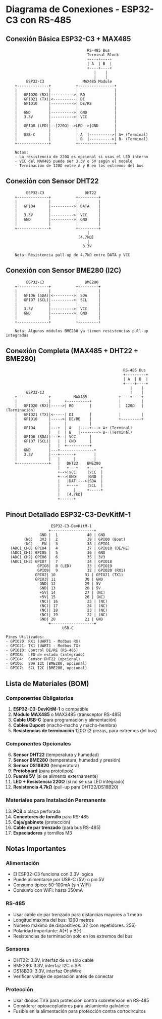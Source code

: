 # Diagrama de Conexiones - ESP32-C3 con RS-485

## Conexión Básica ESP32-C3 + MAX485

```
                                    RS-485 Bus
                                    Terminal Block
                                    +----+----+
                                    | A  | B  |
                                    +----+----+
                                       |    |
                                       |    |
         ESP32-C3                 MAX485 Module
    +--------------+           +----------------+
    |              |           |                |
    |   GPIO20 (RX)|---------->| RO             |
    |   GPIO21 (TX)|<----------| DI             |
    |   GPIO10     |---------->| DE/RE          |
    |              |           |                |
    |   GND        |---------->| GND            |
    |   3.3V       |---------->| VCC            |
    |              |           |                |
    |   GPIO8 (LED)|--[220Ω]-->LED-->|GND       |
    |              |           |                |
    |   USB-C      |           | A  |---------->| A+ (Terminal)
    |              |           | B  |---------->| B- (Terminal)
    +--------------+           +----------------+

    Notas:
    - La resistencia de 220Ω es opcional si usas el LED interno
    - VCC del MAX485 puede ser 3.3V o 5V según el modelo
    - Terminación de 120Ω entre A y B en los extremos del bus
```

## Conexión con Sensor DHT22

```
         ESP32-C3                  DHT22
    +--------------+           +---------+
    |              |           |         |
    |   GPIO4      |---------->| DATA    |
    |              |           |         |
    |   3.3V       |---------->| VCC     |
    |   GND        |---------->| GND     |
    |              |           |         |
    +--------------+           +---------+
                                    |
                                [4.7kΩ]
                                    |
                                  3.3V

    Nota: Resistencia pull-up de 4.7kΩ entre DATA y VCC
```

## Conexión con Sensor BME280 (I2C)

```
         ESP32-C3                  BME280
    +--------------+           +---------+
    |              |           |         |
    |   GPIO6 (SDA)|<--------->| SDA     |
    |   GPIO7 (SCL)|---------->| SCL     |
    |              |           |         |
    |   3.3V       |---------->| VCC     |
    |   GND        |---------->| GND     |
    |              |           |         |
    +--------------+           +---------+

    Nota: Algunos módulos BME280 ya tienen resistencias pull-up integradas
```

## Conexión Completa (MAX485 + DHT22 + BME280)

```
                                                    RS-485 Bus
                                                    +---------+
                                                    | A  | B  |
                                                    +----+----+
                                                       |    |
         ESP32-C3                                      |    |
    +--------------+          MAX485              +----+----+
    |              |      +----------+            |         |
    |   GPIO20 (RX)|----->| RO       |            |  120Ω   | (Terminación)
    |   GPIO21 (TX)|<-----| DI       |            |         |
    |   GPIO10     |----->| DE/RE    |            +---------+
    |              |      |          |
    |   GPIO4      |---+  | A   |----+---> A+ (Terminal)
    |              |   |  | B   |--------> B- (Terminal)
    |   GPIO6 (SDA)|---+--| VCC      |
    |   GPIO7 (SCL)|   |  | GND      |
    |              |   |  +----------+
    |   GND        |---+---------------+
    |   3.3V       |---+------+        |
    |              |   |      |        |
    +--------------+   |   DHT22    BME280
                       |   +---+    +-----+
                       +-->|VCC|    |VCC  |
                       +-->|GND|    |GND  |
                       |   |DAT|--->|SDA  |
                       |   +---+    |SCL  |
                       |      |     +-----+
                       |   [4.7kΩ]
                       +------+
```

## Pinout Detallado ESP32-C3-DevKitM-1

```
                    ESP32-C3-DevKitM-1
                   +-------------------+
               GND |  1             40 | GND
        (NC)   3V3 |  2             39 | GPIO0 (Boot)
        (NC)    EN |  3             38 | GPIO1
  (ADC1_CH0) GPIO4 |  4             37 | GPIO10 (DE/RE)
  (ADC1_CH1) GPIO5 |  5             36 | GND
  (ADC1_CH2) GPIO6 |  6             35 | 3V3
  (ADC1_CH3) GPIO7 |  7             34 | GPIO18
              GPIO8|  8 (LED)       33 | GPIO19
              GPIO9|  9             32 | GPIO20 (RX1)
             GPIO2| 10             31 | GPIO21 (TX1)
             GPIO3| 11             30 | GND
               GND| 12             29 | 5V
               GND| 13             28 | 5V
               +5V| 14             27 | (NC)
               +5V| 15             26 | (NC)
               (NC)| 16             25 | (NC)
               (NC)| 17             24 | (NC)
               (NC)| 18             23 | (NC)
               (NC)| 19             22 | (NC)
               GND| 20             21 | GND
                   +-------------------+
                         USB-C

Pines Utilizados:
- GPIO20: RX1 (UART1 - Modbus RX)
- GPIO21: TX1 (UART1 - Modbus TX)
- GPIO10: Control DE/RE (RS-485)
- GPIO8:  LED de estado (integrado)
- GPIO4:  Sensor DHT22 (opcional)
- GPIO6:  SDA I2C (BME280, opcional)
- GPIO7:  SCL I2C (BME280, opcional)
```

## Lista de Materiales (BOM)

### Componentes Obligatorios
1. **ESP32-C3-DevKitM-1** o compatible
2. **Módulo MAX485** o MAX3485 (transceptor RS-485)
3. **Cable USB-C** (para programación y alimentación)
4. **Cables Dupont** (macho-macho y macho-hembra)
5. **Resistencias de terminación** 120Ω (2 piezas, para extremos del bus)

### Componentes Opcionales
6. **Sensor DHT22** (temperatura y humedad)
7. **Sensor BME280** (temperatura, humedad y presión)
8. **Sensor DS18B20** (temperatura)
9. **Protoboard** (para prototipos)
10. **Fuente 5V** (si se alimenta externamente)
11. **LED + Resistencia 220Ω** (si no se usa LED integrado)
12. **Resistencia 4.7kΩ** (pull-up para DHT22/DS18B20)

### Materiales para Instalación Permanente
13. **PCB** o placa perforada
14. **Conectores de tornillo** para RS-485
15. **Caja/gabinete** (protección)
16. **Cable de par trenzado** (para bus RS-485)
17. **Espaciadores** y tornillos M3

## Notas Importantes

### Alimentación
- El ESP32-C3 funciona con 3.3V lógica
- Puede alimentarse por USB-C (5V) o pin 5V
- Consumo típico: 50-100mA (sin WiFi)
- Consumo con WiFi: hasta 350mA

### RS-485
- Usar cable de par trenzado para distancias mayores a 1 metro
- Longitud máxima del bus: 1200 metros
- Número máximo de dispositivos: 32 (con repetidores: 256)
- Polaridad importante: A(+) y B(-)
- Resistencias de terminación solo en los extremos del bus

### Sensores
- DHT22: 3.3V, interfaz de un solo cable
- BME280: 3.3V, interfaz I2C o SPI
- DS18B20: 3.3V, interfaz OneWire
- Verificar voltaje de operación antes de conectar

### Protección
- Usar diodos TVS para protección contra sobretensión en RS-485
- Considerar optoacopladores para aislamiento galvánico
- Fusible en la alimentación para protección contra cortocircuitos

